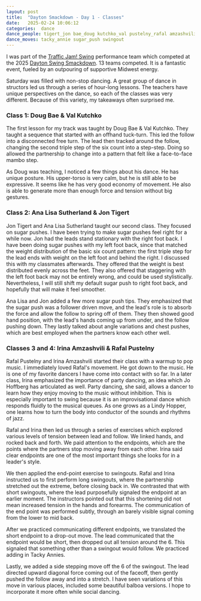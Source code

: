```yaml
---
layout: post
title:  "Dayton Smackdown - Day 1 - Classes"
date:   2025-02-24 10:06:12 
categories:  dance
dance_people: tigert_jon bae_doug kutchko_val pustelny_rafal amzashvili_irina sutherland_analisa hoffberg_jo
dance_moves: tacky_annie sugar_push swingout
---
```


I was part of the [Traffic Jam! Swing](https://trafficjamswing.com) performance team which competed at the 2025 [Dayton Swing Smackdown](https://daytonswingsmackdown.com).  13 teams competed.  It is a fantastic event, fueled by an outpouring of supportive Midwest energy.  

Saturday was filled with non-stop dancing.  A great group of dance in structors led us through a series of hour-long lessons.  The teachers have unique perspectives on the dance, so each of the classes was very different.    Because of this variety, my takeaways often surprised me.   


### Class 1: Doug Bae & Val Kutchko
The first lesson for my track was taught by Doug Bae & Val Kutchko.  They taught a sequence that started with an offhand tuck-turn.  This led the follow into a disconnected free turn.  The lead then tracked around the follow, changing the second triple step of the six count into a step-step.  Doing so allowed the partnership to change into a pattern that felt like a face-to-face mambo step.  

As Doug was teaching, I noticed a few things about his dance.  He has unique posture.  His upper-torso is very calm, but he is still able to be expressive.  It seems like he has very good economy of movement.  He also is able to generate more than enough force and tension without big gestures. 

### Class 2: Ana Lisa Sutherland & Jon Tigert

Jon Tigert and Ana Lisa Sutherland taught our second class.  They focused on sugar pushes.  I have been trying to make sugar pushes feel right for a while now.  Jon had the leads stand stationary with the right foot back.  I have been doing sugar pushes with my left foot back, since that matched the weight distribution of the basic six count pattern: the first triple step for the lead ends with weight on the left foot and behind the right.  I discussed this with my classmates afterwards. They offered that the weight is best distributed evenly across the feet.  They also offered that staggering with the left foot back may not be entirely wrong, and could be used stylistically.  Nevertheless, I will still shift my default sugar push to right foot back, and hopefully that will make it feel smoother.

Ana Lisa and Jon added a few more sugar push tips.  They emphasized that the sugar push was a follower driven move, and the lead's role is to absorb the force and allow the follow to spring off of them.  They then showed good hand position, with the lead's hands coming up from under, and the follow pushing down.  They lastly talked about angle variations and chest pushes, which are best employed when the partners know each other well.

### Classes 3 and 4: Irina Amzashvili & Rafal Pustelny

Rafal Pustelny and Irina Amzashvili started their class with a warmup to pop music.  I immediately loved Rafal's movement.  He got down to the music. He is one of my favorite dancers I have come into contact with so far.  In a later class, Irina emphasized the importance of party dancing, an idea which Jo Hoffberg has articulated as well. Party dancing, she said, allows a dancer to learn how they enjoy moving to the music without inhibition.  This is especially important to swing because it is an improvisational dance which responds fluidly to the musical queues.  As one grows as a Lindy Hopper, one learns how to turn the body into conductor of the sounds and rhythms of jazz.

Rafal and Irina then led us through a series of exercises which explored various levels of tension between lead and follow.  We linked hands, and rocked back and forth. We paid attention to the endpoints, which are the points where the partners stop moving away from each other. Irina said clear endpoints are one of the most important things she looks for in a leader's style.  

We then applied the end-point exercise to swingouts.  Rafal and Irina instructed us to first perform long swingouts, where the partnership stretched out the extreme, before closing back in.  We contrasted that with short swingouts, where the lead purposefully signaled the endpoint at an earlier moment. The instructors pointed out that this shortening did not mean increased tension in the hands and forearms.  The communication of the end point was performed subtly, through an barely visible signal coming from the lower to mid back.   

After we practiced communicating different endpoints, we translated the short endpoint to a drop-out move.  The lead communicated that the endpoint would be short, then dropped out all tension around the 6.  This signaled that something other than a swingout would follow.  We practiced adding in Tacky Annies.

Lastly, we added a side stepping move off the 6 of the swingout.  The lead directed upward diagonal force coming out of the faceoff, then gently pushed the follow away and into a stretch.  I have seen variations of this move in various places, included some beautiful balboa versions.  I hope to incorporate it more often while social dancing.


